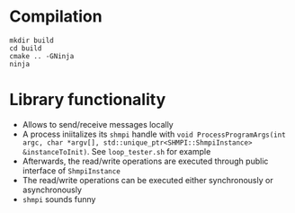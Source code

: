 # Compilation
```
mkdir build
cd build
cmake .. -GNinja
ninja
```

# Library functionality

+ Allows to send/receive messages locally
+ A process iniitalizes its `shmpi` handle with `void ProcessProgramArgs(int argc, char *argv[], std::unique_ptr<SHMPI::ShmpiInstance> &instanceToInit)`. See `loop_tester.sh` for example
+ Afterwards, the read/write operations are executed through public interface of `ShmpiInstance` 
+ The read/write operations can be executed either synchronously or asynchronously
+ `shmpi` sounds funny
   